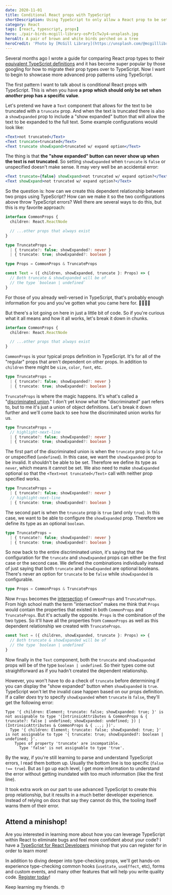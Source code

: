 ```yaml
---
date: 2020-11-01
title: Conditional React props with TypeScript
shortDescription: Using TypeScript to only allow a React prop to be set when another has a specific value
category: React
tags: [react, typescript, props]
hero: ./pair-birds-mcgill-library-osPrIcTwJy4-unsplash.jpg
heroAlt: A pair of brown and white birds perched on a tree
heroCredit: 'Photo by [McGill Library](https://unsplash.com/@mcgilllibrary)'
---
```


Several months ago I wrote a guide for comparing React prop types to their [equivalent TypeScript definitions](/blog/react-prop-types-with-typescript/) and it has become super popular by those googling for how to migrate their prop types over to TypeScript. Now I want to begin to showcase more advanced prop patterns using TypeScript.

The first pattern I want to talk about is conditional React props with TypeScript. This is when you have **a prop which should only be set when _another_ prop has a specific value**.

Let's pretend we have a `Text` component that allows for the text to be truncated with a `truncate` prop. And when the text is truncated there is also a `showExpanded` prop to include a "show expanded" button that will allow the text to be expanded to the full text. Some example configurations would look like:

```jsx
<Text>not truncated</Text>
<Text truncate>truncated</Text>
<Text truncate showExpand>truncated w/ expand option</Text>
```

The thing is that **the "show expanded" button can never show up when the text is not truncated**. So setting `showExpanded` when `truncate` is `false` or unspecified doesn't make sense. It may very well be an accidental error:

```jsx
<Text truncate={false} showExpand>not truncated w/ expand option?</Text>
<Text showExpand>not truncated w/ expand option?</Text>
```

So the question is: how can we create this dependent relationship between two props using TypeScript? How can we make it so the two configurations above throw TypeScript errors? Well there are several ways to do this, but this is my favorite approach:

```typescript
interface CommonProps {
  children: React.ReactNode

  // ...other props that always exist
}

type TruncateProps =
  | { truncate?: false; showExpanded?: never }
  | { truncate: true; showExpanded?: boolean }

type Props = CommonProps & TruncateProps

const Text = ({ children, showExpanded, truncate }: Props) => {
  // Both truncate & showExpanded will be of
  // the type `boolean | undefined`
}
```

For those of you already well-versed in TypeScript, that's probably enough information for you and you've gotten what you came here for. ✌🏾👋🏾

But there's a lot going on here in just a little bit of code. So if you're curious what it all means and how it all works, let's break it down in chunks.

```typescript
interface CommonProps {
  children: React.ReactNode

  // ...other props that always exist
}
```

`CommonProps` is your typical props definition in TypeScript. It's for all of the "regular" props that aren't dependent on other props. In addition to `children` there might be `size`, `color`, `font`, etc.

```typescript
type TruncateProps =
  | { truncate?: false; showExpanded?: never }
  | { truncate: true; showExpanded?: boolean }
```

`TruncateProps` is where the magic happens. It's what's called a "[discriminated union](https://www.typescriptlang.org/docs/handbook/unions-and-intersections.html#discriminating-unions)." I don't yet know what the "discriminated" part refers to, but to me it's just a union of object definitions. Let's break it down further and we'll come back to see how the discriminated union works for us.

```typescript
type TruncateProps =
  // highlight-next-line
  | { truncate?: false; showExpanded?: never }
  | { truncate: true; showExpanded?: boolean }
```

The first part of the discriminated union is when the `truncate` prop is `false` or unspecified (`undefined`). In this case, we want the `showExpanded` prop to be invalid. It shouldn't be able to be set. Therefore we define its type as `never`, which means it cannot be set. We also need to make `showExpanded` optional so that the `<Text>not truncated</Text>` call with neither prop specified works.

```typescript
type TruncateProps =
  | { truncate?: false; showExpanded?: never }
  // highlight-next-line
  | { truncate: true; showExpanded?: boolean }
```

The second part is when the `truncate` prop is `true` (and only `true`). In this case, we want to be able to configure the `showExpanded` prop. Therefore we define its type as an optional `boolean`.

```typescript
type TruncateProps =
  | { truncate?: false; showExpanded?: never }
  | { truncate: true; showExpanded?: boolean }
```

So now back to the entire discriminated union, it's saying that the configuration for the `truncate` and `showExpanded` props can either be the first case or the second case. We defined the combinations individually instead of just saying that both `truncate` and `showExpanded` are optional booleans. There's never an option for `truncate` to be `false` while `showExpanded` is configurable.

```typescript
type Props = CommonProps & TruncateProps
```

Now `Props` becomes the [intersection](https://www.typescriptlang.org/docs/handbook/unions-and-intersections.html#intersection-types) of `CommonProps` and `TruncateProps`. From high school math the term "intersection" makes me think that `Props` would contain the properties that existed in both `CommonProps` and `TruncateProps`. But it's actually the opposite. `Props` is the combination of the two types. So it'll have all the properties from `CommonProps` as well as this dependent relationship we created with `TruncateProps`.

```typescript
const Text = ({ children, showExpanded, truncate }: Props) => {
  // Both truncate & showExpanded will be of
  // the type `boolean | undefined`
}
```

Now finally in the `Text` component, both the `truncate` and `showExpanded` props will be of the type `boolean | undefined`. So their types come out straightforward as if you hadn't created the dependent relationship.

However, you won't have to do a check of `truncate` before determining if you can display the "show expanded" button when `showExpanded` is `true`. TypeScript won't let the invalid case happen based on our props definition. If a caller _does_ try to specify `showExpanded` when `truncate` is `false`, they'll get the following error:

```text
Type '{ children: Element; truncate: false; showExpanded: true; }' is not assignable to type '(IntrinsicAttributes & CommonProps & { truncate?: false | undefined; showExpanded: undefined; }) | (IntrinsicAttributes & CommonProps & { ...; })'.
  Type '{ children: Element; truncate: false; showExpanded: true; }' is not assignable to type '{ truncate: true; showExpanded?: boolean | undefined; }'.
    Types of property 'truncate' are incompatible.
      Type 'false' is not assignable to type 'true'.
```

By the way, if you're still learning to parse and understand TypeScript errors, I read them bottom up. Usually the bottom line is too specific (`false !== true`). But as I go up each level, I get more information to understand the error without getting inundated with too much information (like the first line).

It took extra work on our part to use advanced TypeScript to create this prop relationship, but it results in a much better developer experience. Instead of relying on docs that say they cannot do this, the tooling itself warns them of their error.

## Attend a minishop!

Are you interested in learning more about how you can leverage TypeScript within React to eliminate bugs and feel more confident about your code? I have a [TypeScript for React Developers](/minishops/typescript-for-react-developers/) minishop that you can register for in order to learn more!

In addition to diving deeper into type-checking props, we'll get hands-on experience type-checking common hooks (`useState`, `useEffect`, etc), forms and custom events, and many other features that will help you write quality code. [Register today](/minishops/typescript-for-react-developers/)!

Keep learning my friends. 🤓
